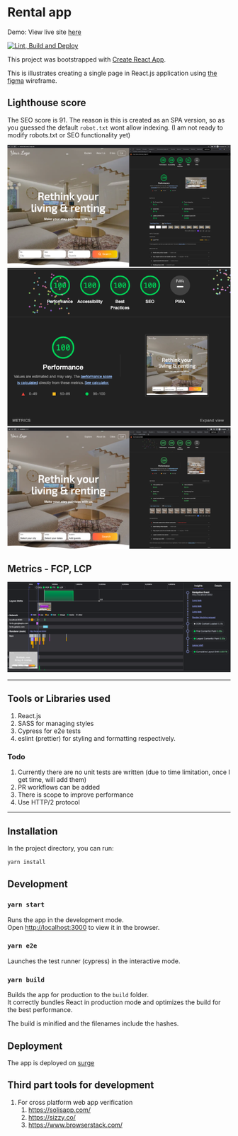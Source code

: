 # Rental app

Demo: View live site [here](https://rental-discovery.surge.sh/)

[![Lint, Build and Deploy](https://github.com/lakshmaji/ui-code/actions/workflows/deploy.yml/badge.svg?branch=main)](https://github.com/lakshmaji/ui-code/actions/workflows/deploy.yml)

This project was bootstrapped with [Create React App](https://github.com/facebook/create-react-app).

This is illustrates creating a single page in React.js application using [the figma](https://www.figma.com/file/oKN9NbDMHh99WaQXyvAPN9/Rental-website?node-id=0%3A1) wireframe.

## Lighthouse score

The SEO score is 91. The reason is this is created as an SPA version, so as you guessed the default `robot.txt` wont allow indexing. (I am not ready to modify robots.txt or SEO functionality yet)

![lighthouse prod score #0](./.github/assets/lighthouse-prod.png)
![lighthouse score 100 #1](./.github/assets/lighthouse1.png)
![lighthouse score 100 #2](./.github/assets/lighthouse2.png)

## Metrics - FCP, LCP

![FCP, LCP](./.github/assets/metrics.png)

---

## Tools or Libraries used

1. React.js
2. SASS for managing styles
3. Cypress for e2e tests
4. eslint (prettier) for styling and formatting respectively.

### Todo

1. Currently there are no unit tests are written (due to time limitation, once I get time, will add them)
2. PR workflows can be added
3. There is scope to improve performance
4. Use HTTP/2 protocol

---

## Installation

In the project directory, you can run:

```bash
yarn install
```

## Development

### `yarn start`

Runs the app in the development mode.\
Open [http://localhost:3000](http://localhost:3000) to view it in the browser.

### `yarn e2e`

Launches the test runner (cypress) in the interactive mode.

### `yarn build`

Builds the app for production to the `build` folder.\
It correctly bundles React in production mode and optimizes the build for the best performance.

The build is minified and the filenames include the hashes.

## Deployment

The app is deployed on [surge](https://surge.sh/)

## Third part tools for development

1. For cross platform web app verification
   1. https://solisapp.com/
   2. https://sizzy.co/
   3. https://www.browserstack.com/
